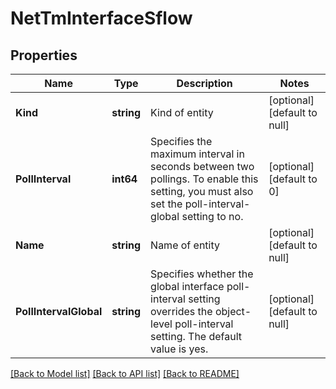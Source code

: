 # NetTmInterfaceSflow

## Properties
Name | Type | Description | Notes
------------ | ------------- | ------------- | -------------
**Kind** | **string** | Kind of entity | [optional] [default to null]
**PollInterval** | **int64** | Specifies the maximum interval in seconds between two pollings. To enable this setting, you must also set the poll-interval-global setting to no. | [optional] [default to 0]
**Name** | **string** | Name of entity | [optional] [default to null]
**PollIntervalGlobal** | **string** | Specifies whether the global interface poll-interval setting overrides the object-level poll-interval setting. The default value is yes. | [optional] [default to null]

[[Back to Model list]](../README.md#documentation-for-models) [[Back to API list]](../README.md#documentation-for-api-endpoints) [[Back to README]](../README.md)


